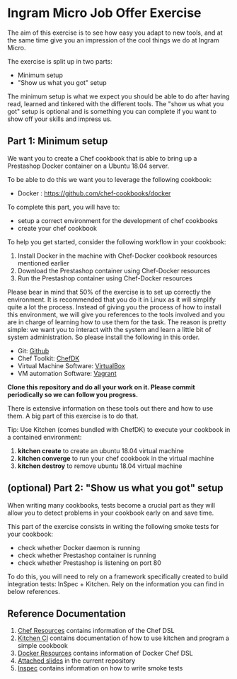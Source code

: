 # Ingram Micro Job Offer Exercise

The aim of this exercise is to see how easy you adapt to new tools, and at the same time give you an impression of the cool things we do at Ingram Micro.

The exercise is split up in two parts: 
  - Minimum setup
  - "Show us what you got" setup

The minimum setup is what we expect you should be able to do after having read, learned and tinkered with the different tools.
The "show us what you got" setup is optional and is something you can complete if you want to show off your skills and impress us.


## Part 1: Minimum setup

We want you to create a Chef cookbook that is able to bring up a Prestashop Docker container on a Ubuntu 18.04 server. 

To be able to do this we want you to leverage the following cookbook:

  - Docker : https://github.com/chef-cookbooks/docker

 To complete this part, you will have to:

  - setup a correct environment for the development of chef cookbooks
  - create your chef cookbook

To help you get started, consider the following workflow in your cookbook:

1. Install Docker in the machine with Chef-Docker cookbook resources mentioned earlier
2. Download the Prestashop container using Chef-Docker resources
3. Run the Prestashop container using Chef-Docker resources

Please bear in mind that 50% of the exercise is to set up correctly the environment. It is recommended that you do it in Linux as it will simplify quite a lot the process. Instead of giving you the process of how to install this environment, we will give you references to the tools involved and you are in charge of learning how to use them for the task. The reason is pretty simple: we want you to interact with the system and learn a little bit of system administration. So please install the following in this order.

  - Git: [Github](https://desktop.github.com/)
  - Chef Toolkit: [ChefDK](https://downloads.chef.io/chefdk)
  - Virtual Machine Software: [VirtualBox](https://www.virtualbox.org/wiki/Downloads)
  - VM automation Software: [Vagrant](https://www.vagrantup.com/downloads.html)

**Clone this repository and do all your work on it. Please commit periodically so we can follow you progress.**

There is extensive information on these tools out there and how to use them. A big part of this exercise is to do that.

Tip: Use Kitchen (comes bundled with ChefDK) to execute your cookbook in a contained environment:

1. **kitchen create** to create an ubuntu 18.04 virtual machine
2. **kitchen converge** to run your chef cookbook in the virtual machine
3. **kitchen destroy** to remove ubuntu 18.04 virtual machine

## (optional) Part 2: "Show us what you got" setup

When writing many cookbooks, tests become a crucial part as they will allow you to detect problems in your cookbook early on and save time.

This part of the exercise consists in writing the following smoke tests for your cookbook:

  - check whether Docker daemon is running
  - check whether Prestashop container is running
  - check whether Prestashop is listening on port 80

To do this, you will need to rely on a framework specifically created to build integration tests: InSpec + Kitchen.
Rely on the information you can find in below references.


## Reference Documentation
1. [Chef Resources](https://docs.chef.io/resource_reference.html]) contains information of the Chef DSL
2. [Kitchen CI](https://kitchen.ci/docs/getting-started) contains documentation of how to use kitchen and program a simple cookbook
3. [Docker Resources](https://github.com/chef-cookbooks/docker) contains information of Docker Chef DSL
4. [Attached slides](https://raw.githubusercontent.com/ingrammicro/cat-job-offer-exercise/master/chef-tutorial.pdf) in the current repository
5. [Inspec](https://www.inspec.io/) contains information on how to write smoke tests

